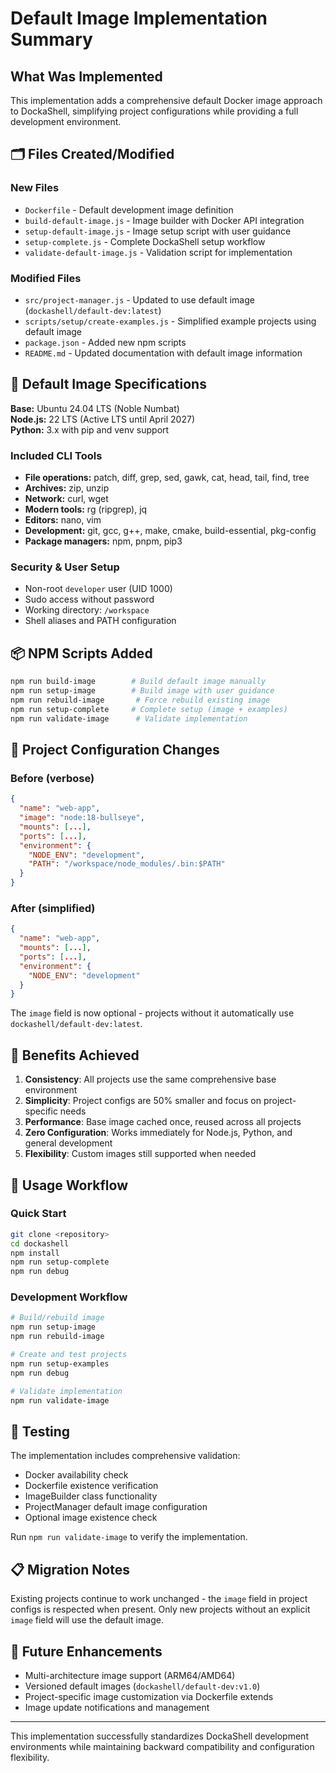 # Default Image Implementation Summary

## What Was Implemented

This implementation adds a comprehensive default Docker image approach to DockaShell, simplifying project configurations while providing a full development environment.

## 🗂️ Files Created/Modified

### New Files
- `Dockerfile` - Default development image definition
- `build-default-image.js` - Image builder with Docker API integration
- `setup-default-image.js` - Image setup script with user guidance
- `setup-complete.js` - Complete DockaShell setup workflow
- `validate-default-image.js` - Validation script for implementation

### Modified Files
- `src/project-manager.js` - Updated to use default image (`dockashell/default-dev:latest`)
- `scripts/setup/create-examples.js` - Simplified example projects using default image
- `package.json` - Added new npm scripts
- `README.md` - Updated documentation with default image information

## 🐳 Default Image Specifications

**Base:** Ubuntu 24.04 LTS (Noble Numbat)  
**Node.js:** 22 LTS (Active LTS until April 2027)  
**Python:** 3.x with pip and venv support  

### Included CLI Tools
- **File operations:** patch, diff, grep, sed, gawk, cat, head, tail, find, tree
- **Archives:** zip, unzip  
- **Network:** curl, wget  
- **Modern tools:** rg (ripgrep), jq  
- **Editors:** nano, vim  
- **Development:** git, gcc, g++, make, cmake, build-essential, pkg-config  
- **Package managers:** npm, pnpm, pip3

### Security & User Setup
- Non-root `developer` user (UID 1000)
- Sudo access without password
- Working directory: `/workspace`
- Shell aliases and PATH configuration

## 📦 NPM Scripts Added

```bash
npm run build-image        # Build default image manually
npm run setup-image        # Build image with user guidance  
npm run rebuild-image       # Force rebuild existing image
npm run setup-complete     # Complete setup (image + examples)
npm run validate-image      # Validate implementation
```

## 🔄 Project Configuration Changes

### Before (verbose)
```json
{
  "name": "web-app",
  "image": "node:18-bullseye",
  "mounts": [...],
  "ports": [...],
  "environment": {
    "NODE_ENV": "development",
    "PATH": "/workspace/node_modules/.bin:$PATH"
  }
}
```

### After (simplified)
```json
{
  "name": "web-app",
  "mounts": [...],
  "ports": [...],
  "environment": {
    "NODE_ENV": "development"
  }
}
```

The `image` field is now optional - projects without it automatically use `dockashell/default-dev:latest`.

## 🎯 Benefits Achieved

1. **Consistency**: All projects use the same comprehensive base environment
2. **Simplicity**: Project configs are 50% smaller and focus on project-specific needs
3. **Performance**: Base image cached once, reused across all projects
4. **Zero Configuration**: Works immediately for Node.js, Python, and general development
5. **Flexibility**: Custom images still supported when needed

## 🚀 Usage Workflow

### Quick Start
```bash
git clone <repository>
cd dockashell
npm install
npm run setup-complete
npm run debug
```

### Development Workflow
```bash
# Build/rebuild image
npm run setup-image
npm run rebuild-image

# Create and test projects  
npm run setup-examples
npm run debug

# Validate implementation
npm run validate-image
```

## 🧪 Testing

The implementation includes comprehensive validation:

- Docker availability check
- Dockerfile existence verification  
- ImageBuilder class functionality
- ProjectManager default image configuration
- Optional image existence check

Run `npm run validate-image` to verify the implementation.

## 📋 Migration Notes

Existing projects continue to work unchanged - the `image` field in project configs is respected when present. Only new projects without an explicit `image` field will use the default image.

## 🔮 Future Enhancements

- Multi-architecture image support (ARM64/AMD64)
- Versioned default images (`dockashell/default-dev:v1.0`)
- Project-specific image customization via Dockerfile extends
- Image update notifications and management

---

This implementation successfully standardizes DockaShell development environments while maintaining backward compatibility and configuration flexibility.

